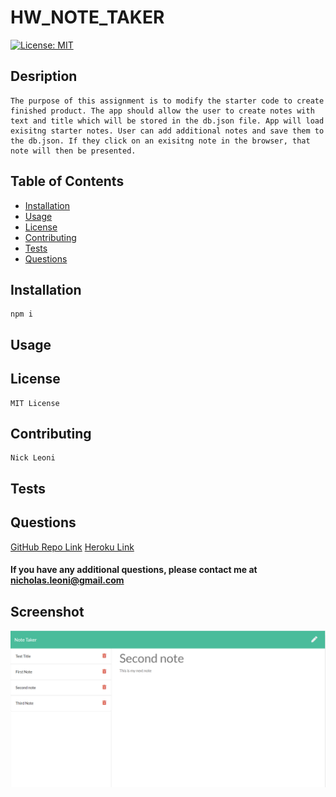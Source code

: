 
# HW_NOTE_TAKER
[![License: MIT](https://img.shields.io/badge/License-MIT-yellow.svg)](https://opensource.org/licenses/MIT)
## Desription
    The purpose of this assignment is to modify the starter code to create finished product. The app should allow the user to create notes with text and title which will be stored in the db.json file. App will load exisitng starter notes. User can add additional notes and save them to the db.json. If they click on an exisitng note in the browser, that note will then be presented. 

## Table of Contents
 - [Installation](#installation)
 - [Usage](#usage)
 - [License](#license)
 - [Contributing](#contributing)
 - [Tests](#tests)
 - [Questions](#questions)

## Installation
    npm i    
## Usage
    
## License
    MIT License
## Contributing
    Nick Leoni
## Tests
    
## Questions
[GitHub Repo Link](https://github.com/njleoni/HW_NOTE_TAKER)
[Heroku Link](https://polar-dawn-31053.herokuapp.com/)
#### If you have any additional questions, please contact me at nicholas.leoni@gmail.com

## Screenshot
![Screenshot](./public/assets/img/note_taker.PNG)

